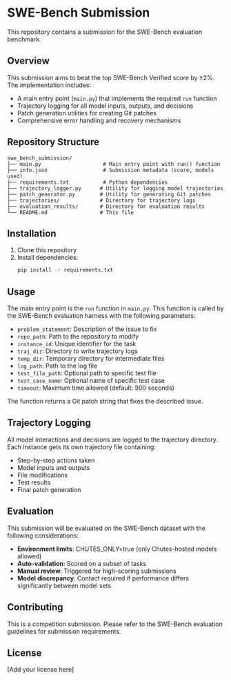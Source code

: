 # SWE-Bench Submission

This repository contains a submission for the SWE-Bench evaluation benchmark.

## Overview

This submission aims to beat the top SWE-Bench Verified score by ≥2%. The implementation includes:

- A main entry point (`main.py`) that implements the required `run` function
- Trajectory logging for all model inputs, outputs, and decisions
- Patch generation utilities for creating Git patches
- Comprehensive error handling and recovery mechanisms

## Repository Structure

```
swe_bench_submission/
├── main.py                    # Main entry point with run() function
├── info.json                  # Submission metadata (score, models used)
├── requirements.txt           # Python dependencies
├── trajectory_logger.py      # Utility for logging model trajectories
├── patch_generator.py        # Utility for generating Git patches
├── trajectories/             # Directory for trajectory logs
├── evaluation_results/       # Directory for evaluation results
└── README.md                 # This file
```

## Installation

1. Clone this repository
2. Install dependencies:
   ```bash
   pip install -r requirements.txt
   ```

## Usage

The main entry point is the `run` function in `main.py`. This function is called by the SWE-Bench evaluation harness with the following parameters:

- `problem_statement`: Description of the issue to fix
- `repo_path`: Path to the repository to modify
- `instance_id`: Unique identifier for the task
- `traj_dir`: Directory to write trajectory logs
- `temp_dir`: Temporary directory for intermediate files
- `log_path`: Path to the log file
- `test_file_path`: Optional path to specific test file
- `test_case_name`: Optional name of specific test case
- `timeout`: Maximum time allowed (default: 900 seconds)

The function returns a Git patch string that fixes the described issue.

## Trajectory Logging

All model interactions and decisions are logged to the trajectory directory. Each instance gets its own trajectory file containing:

- Step-by-step actions taken
- Model inputs and outputs
- File modifications
- Test results
- Final patch generation

## Evaluation

This submission will be evaluated on the SWE-Bench dataset with the following considerations:

- **Environment limits**: CHUTES_ONLY=true (only Chutes-hosted models allowed)
- **Auto-validation**: Scored on a subset of tasks
- **Manual review**: Triggered for high-scoring submissions
- **Model discrepancy**: Contact required if performance differs significantly between model sets

## Contributing

This is a competition submission. Please refer to the SWE-Bench evaluation guidelines for submission requirements.

## License

[Add your license here]